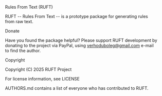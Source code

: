 Rules From Text (RUFT)

RUFT -- Rules From Text -- is a prototype package for generating rules from raw text.

Donate

Have you found the package helpful? Please support RUFT development by donating to the project via PayPal, using verhoduboleg@gmail.com e-mail to find the author.

Copyright

Copyright (C) 2025 RUFT Project

For license information, see LICENSE

AUTHORS.md contains a list of everyone who has contributed to RUFT.